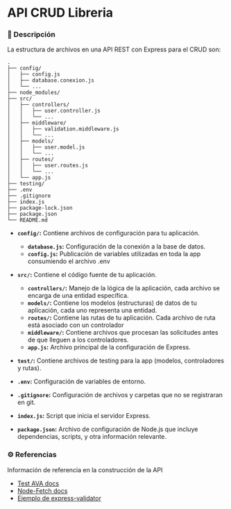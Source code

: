 # API CRUD Libreria

### 📝 Descripción

La estructura de archivos en una API REST con Express para el CRUD son:

```plaintext
.
├── config/
│   ├── config.js
│   ├── database.conexion.js
│   └── ...
├── node_modules/
├── src/
│   ├── controllers/
│   │   ├── user.controller.js
│   │   └── ...
│   ├── middleware/
│   │   ├── validation.middleware.js
│   │   └── ...
│   ├── models/
│   │   ├── user.model.js
│   │   └── ...
│   ├── routes/
│   │   ├── user.routes.js
│   │   └── ...
│   └── app.js
├── testing/
├── .env
├── .gitignore
├── index.js
├── package-lock.json
├── package.json
└── README.md
```

- **`config/`:** Contiene archivos de configuración para tu aplicación.

  - **`database.js`:** Configuración de la conexión a la base de datos.
  - **`config.js`:** Publicación de variables utilizadas en toda la app consumiendo el archivo .env

- **`src/`:** Contiene el código fuente de tu aplicación.

  - **`controllers/`:** Manejo de la lógica de la aplicación, cada archivo se encarga de una entidad específica.
  - **`models/`:** Contiene los modelos (estructuras) de datos de tu aplicación, cada uno representa una entidad.
  - **`routes/`:** Contiene las rutas de tu aplicación. Cada archivo de ruta está asociado con un controlador
  - **`middleware/`:** Contiene archivos que procesan las solicitudes antes de que lleguen a los controladores.
  - **`app.js`:** Archivo principal de la configuración de Express.

- **`test/`:** Contiene archivos de testing para la app (modelos, controladores y rutas).

- **`.env`:** Configuración de variables de entorno.
- **`.gitignore`:** Configuración de archivos y carpetas que no se registraran en git.
- **`index.js`:** Script que inicia el servidor Express.
- **`package.json`:** Archivo de configuración de Node.js que incluye dependencias, scripts, y otra información relevante.

### ⚙️ Referencias

Información de referencia en la construcción de la API

- [Test AVA docs](https://github.com/avajs/ava/blob/5975b602b771e0dc02382d24b65c5561bd5fc7ee/docs/03-assertions.md)
- [Node-Fetch docs](https://github.com/node-fetch/node-fetch)
- [Ejemplo de express-validator](https://www.freecodecamp.org/espanol/news/como-hacer-la-validacion-de-entradas-simple-y-limpia-en-tu-app-expressjs/)
